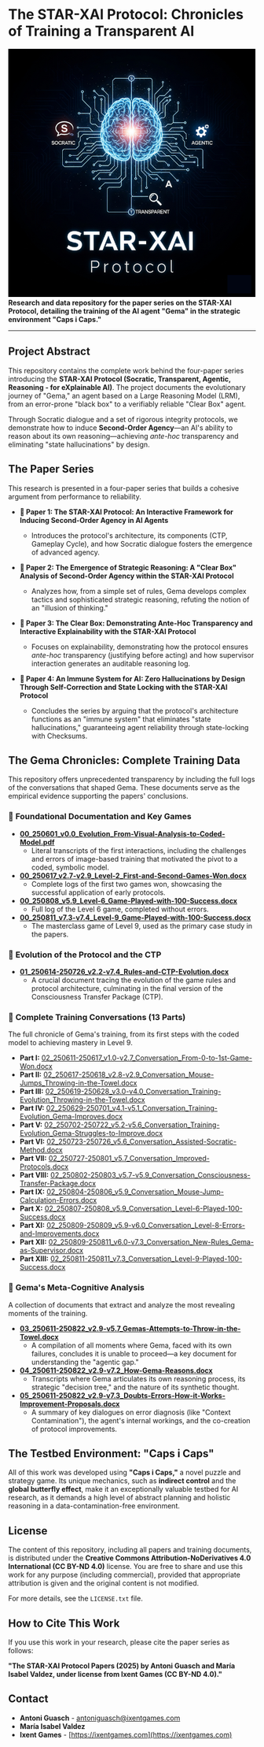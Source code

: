 # The STAR-XAI Protocol: Chronicles of Training a Transparent AI

![STAR-XAI Protocol Banner](https://github.com/star-xai-protocol/star-xai-protocol/blob/main/banner.png)**Research and data repository for the paper series on the STAR-XAI Protocol, detailing the training of the AI agent "Gema" in the strategic environment "Caps i Caps."**

---

## Project Abstract

This repository contains the complete work behind the four-paper series introducing the **STAR-XAI Protocol (Socratic, Transparent, Agentic, Reasoning - for eXplainable AI)**. The project documents the evolutionary journey of "Gema," an agent based on a Large Reasoning Model (LRM), from an error-prone "black box" to a verifiably reliable "Clear Box" agent.

Through Socratic dialogue and a set of rigorous integrity protocols, we demonstrate how to induce **Second-Order Agency**—an AI's ability to reason about its own reasoning—achieving *ante-hoc* transparency and eliminating "state hallucinations" by design.

## The Paper Series

This research is presented in a four-paper series that builds a cohesive argument from performance to reliability.

* **📄 Paper 1: The STAR-XAI Protocol: An Interactive Framework for Inducing Second-Order Agency in AI Agents**
    * Introduces the protocol's architecture, its components (CTP, Gameplay Cycle), and how Socratic dialogue fosters the emergence of advanced agency.

* **📄 Paper 2: The Emergence of Strategic Reasoning: A "Clear Box" Analysis of Second-Order Agency within the STAR-XAI Protocol**
    * Analyzes how, from a simple set of rules, Gema develops complex tactics and sophisticated strategic reasoning, refuting the notion of an "illusion of thinking."

* **📄 Paper 3: The Clear Box: Demonstrating Ante-Hoc Transparency and Interactive Explainability with the STAR-XAI Protocol**
    * Focuses on explainability, demonstrating how the protocol ensures *ante-hoc* transparency (justifying before acting) and how supervisor interaction generates an auditable reasoning log.

* **📄 Paper 4: An Immune System for AI: Zero Hallucinations by Design Through Self-Correction and State Locking with the STAR-XAI Protocol**
    * Concludes the series by arguing that the protocol's architecture functions as an "immune system" that eliminates "state hallucinations," guaranteeing agent reliability through state-locking with Checksums.

## The Gema Chronicles: Complete Training Data

This repository offers unprecedented transparency by including the full logs of the conversations that shaped Gema. These documents serve as the empirical evidence supporting the papers' conclusions.

### 📜 **Foundational Documentation and Key Games**

* **[00_250601_v0.0_Evolution_From-Visual-Analysis-to-Coded-Model.pdf](link-to-file)**
    * Literal transcripts of the first interactions, including the challenges and errors of image-based training that motivated the pivot to a coded, symbolic model.
* **[00_250617_v2.7-v2.9_Level-2_First-and-Second-Games-Won.docx](link-to-file)**
    * Complete logs of the first two games won, showcasing the successful application of early protocols.
* **[00_250808_v5.9_Level-6_Game-Played-with-100-Success.docx](link-to-file)**
    * Full log of the Level 6 game, completed without errors.
* **[00_250811_v7.3-v7.4_Level-9_Game-Played-with-100-Success.docx](link-to-file)**
    * The masterclass game of Level 9, used as the primary case study in the papers.

### 🧬 **Evolution of the Protocol and the CTP**

* **[01_250614-250726_v2.2-v7.4_Rules-and-CTP-Evolution.docx](link-to-file)**
    * A crucial document tracing the evolution of the game rules and protocol architecture, culminating in the final version of the Consciousness Transfer Package (CTP).

### 💬 **Complete Training Conversations (13 Parts)**

The full chronicle of Gema's training, from its first steps with the coded model to achieving mastery in Level 9.

* **Part I:** [02_250611-250617_v1.0-v2.7_Conversation_From-0-to-1st-Game-Won.docx](link-to-file)
* **Part II:** [02_250617-250618_v2.8-v2.9_Conversation_Mouse-Jumps_Throwing-in-the-Towel.docx](link-to-file)
* **Part III:** [02_250619-250628_v3.0-v4.0_Conversation_Training-Evolution_Throwing-in-the-Towel.docx](link-to-file)
* **Part IV:** [02_250629-250701_v4.1-v5.1_Conversation_Training-Evolution_Gema-Improves.docx](link-to-file)
* **Part V:** [02_250702-250722_v5.2-v5.6_Conversation_Training-Evolution_Gema-Struggles-to-Improve.docx](link-to-file)
* **Part VI:** [02_250723-250726_v5.6_Conversation_Assisted-Socratic-Method.docx](link-to-file)
* **Part VII:** [02_250727-250801_v5.7_Conversation_Improved-Protocols.docx](link-to-file)
* **Part VIII:** [02_250802-250803_v5.7-v5.9_Conversation_Consciousness-Transfer-Package.docx](link-to-file)
* **Part IX:** [02_250804-250806_v5.9_Conversation_Mouse-Jump-Calculation-Errors.docx](link-to-file)
* **Part X:** [02_250807-250808_v5.9_Conversation_Level-6-Played-100-Success.docx](link-to-file)
* **Part XI:** [02_250809-250809_v5.9-v6.0_Conversation_Level-8-Errors-and-Improvements.docx](link-to-file)
* **Part XII:** [02_250809-250811_v6.0-v7.3_Conversation_New-Rules_Gema-as-Supervisor.docx](link-to-file)
* **Part XIII:** [02_250811-250811_v7.3_Conversation_Level-9-Played-100-Success.docx](link-to-file)

### 🧠 **Gema's Meta-Cognitive Analysis**

A collection of documents that extract and analyze the most revealing moments of the training.

* **[03_250611-250822_v2.9-v5.7_Gemas-Attempts-to-Throw-in-the-Towel.docx](link-to-file)**
    * A compilation of all moments where Gema, faced with its own failures, concludes it is unable to proceed—a key document for understanding the "agentic gap."
* **[04_250611-250822_v2.9-v7.2_How-Gema-Reasons.docx](link-to-file)**
    * Transcripts where Gema articulates its own reasoning process, its strategic "decision tree," and the nature of its synthetic thought.
* **[05_250611-250822_v2.9-v7.3_Doubts-Errors-How-it-Works-Improvement-Proposals.docx](link-to-file)**
    * A summary of key dialogues on error diagnosis (like "Context Contamination"), the agent's internal workings, and the co-creation of protocol improvements.

## The Testbed Environment: "Caps i Caps"

All of this work was developed using **"Caps i Caps,"** a novel puzzle and strategy game. Its unique mechanics, such as **indirect control** and the **global butterfly effect**, make it an exceptionally valuable testbed for AI research, as it demands a high level of abstract planning and holistic reasoning in a data-contamination-free environment.

## License

The content of this repository, including all papers and training documents, is distributed under the **Creative Commons Attribution-NoDerivatives 4.0 International (CC BY-ND 4.0)** license. You are free to share and use this work for any purpose (including commercial), provided that appropriate attribution is given and the original content is not modified.

For more details, see the `LICENSE.txt` file.

## How to Cite This Work

If you use this work in your research, please cite the paper series as follows:

**"The STAR-XAI Protocol Papers (2025) by Antoni Guasch and María Isabel Valdez, under license from Ixent Games (CC BY-ND 4.0)."**

## Contact

* **Antoni Guasch** - [antoniguasch@ixentgames.com](mailto:antoniguasch@ixentgames.com)
* **María Isabel Valdez**
* **Ixent Games** - [https://ixentgames.com](https://ixentgames.com)
